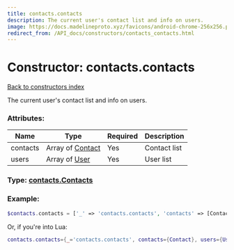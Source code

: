 ```yaml
---
title: contacts.contacts
description: The current user's contact list and info on users.
image: https://docs.madelineproto.xyz/favicons/android-chrome-256x256.png
redirect_from: /API_docs/constructors/contacts_contacts.html
---
```

# Constructor: contacts.contacts  
[Back to constructors index](index.md)



The current user's contact list and info on users.

### Attributes:

| Name     |    Type       | Required | Description |
|----------|---------------|----------|-------------|
|contacts|Array of [Contact](../types/Contact.md) | Yes|Contact list|
|users|Array of [User](../types/User.md) | Yes|User list|



### Type: [contacts.Contacts](../types/contacts.Contacts.md)


### Example:

```php
$contacts.contacts = ['_' => 'contacts.contacts', 'contacts' => [Contact, Contact], 'users' => [User, User]];
```  


Or, if you're into Lua:

```lua
contacts.contacts={_='contacts.contacts', contacts={Contact}, users={User}}

```


